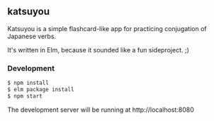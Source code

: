 ## katsuyou

Katsuyou is a simple flashcard-like app for practicing conjugation of Japanese
verbs.

It's written in Elm, because it sounded like a fun sideproject. ;)

### Development

```sh
$ npm install
$ elm package install
$ npm start
```

The development server will be running at http://localhost:8080
